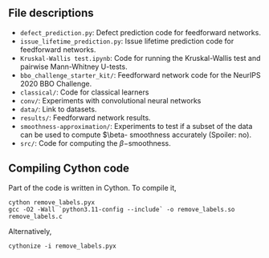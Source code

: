 ## File descriptions

* `defect_prediction.py`: Defect prediction code for feedforward networks.
* `issue_lifetime_prediction.py`: Issue lifetime prediction code for feedforward networks.
* `Kruskal-Wallis test.ipynb`: Code for running the Kruskal-Wallis test and pairwise Mann-Whitney U-tests.
* `bbo_challenge_starter_kit/`: Feedforward network code for the NeurIPS 2020 BBO Challenge.
* `classical/`: Code for classical learners
* `conv/`: Experiments with convolutional neural networks
* `data/`: Link to datasets.
* `results/`: Feedforward network results.
* `smoothness-approximation/`: Experiments to test if a subset of the data can be used to compute $\beta-
smoothness accurately (Spoiler: no).
* `src/`: Code for computing the $\beta-$smoothness.

## Compiling Cython code

Part of the code is written in Cython. To compile it,

```
cython remove_labels.pyx
gcc -O2 -Wall `python3.11-config --include` -o remove_labels.so remove_labels.c
```

Alternatively,

```
cythonize -i remove_labels.pyx
```

